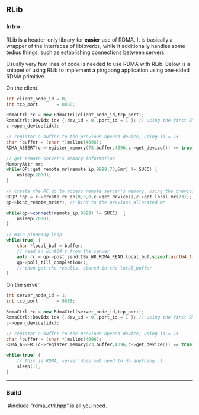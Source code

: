 ## RLib

### Intro

RLib is a header-only library for **easier** use of RDMA. It is basically a wrapper of the interfaces of libibverbs, 
while it additionally handles some tedius things, such as establishing connections between servers.

Usually very few lines of code is needed to use RDMA with RLib. Below is a snippet of using RLib to implement a 
pingpong application using one-sided RDMA primitive.

On the client. 
```c++
int client_node_id = 0;
int tcp_port       = 8888;

RdmaCtrl *c = new RdmaCtrl(client_node_id,tcp_port);
RdmaCtrl::DevIdx idx {.dev_id = 0,.port_id = 1 }; // using the first RNIC's first port
c->open_device(idx);

// register a buffer to the previous opened device, using id = 73
char *buffer = (char *)malloc(4096);
RDMA_ASSERT(c->register_memory(73,buffer,4096,c->get_device()) == true);

// get remote server's memory information
MemoryAttr mr;
while(QP::get_remote_mr(remote_ip,9999,73,&mr) != SUCC) {
    usleep(2000);
}

// create the RC qp to access remote server's memory, using the previous registered memory
RCQP *qp = c->create_rc_qp(0,0,0,c->get_device(),c->get_local_mr(73));
qp->bind_remote_mr(mr); // bind to the previous allocated mr

while(qp->connect(remote_ip,9999) != SUCC)  {
    usleep(2000);
}

// main pingpong loop
while(true) {
    char *local_buf = buffer;
    // read an uint64_t from the server
    auto rc = qp->post_send(IBV_WR_RDMA_READ,local_buf,sizeof(uint64_t),0,IBV_SEND_SIGNALED);
    qp->poll_till_completion();
    // then get the results, stored in the local_buffer
}

```
On the server.
```c++
int server_node_id = 1;
int tcp_port       = 8888;

RdmaCtrl *c = new RdmaCtrl(server_node_id,tcp_port);
RdmaCtrl::DevIdx idx {.dev_id = 0,.port_id = 1 }; // using the first RNIC's first port
c->open_device(idx);

// register a buffer to the previous opened device, using id = 73
char *buffer = (char *)malloc(4096);
RDMA_ASSERT(c->register_memory(73,buffer,4096,c->get_device()) == true);

while(true) {
    // This is RDMA, server does mot need to do anything :)
    sleep(1);
}
```



------

### Build

`#include "rdma_ctrl.hpp" is all you need.
